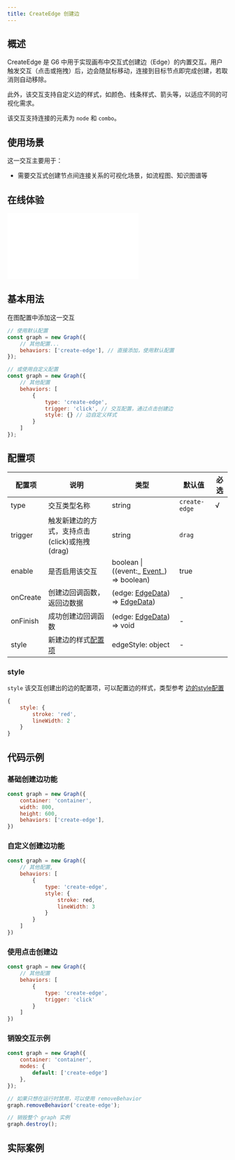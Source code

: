```yaml
---
title: CreateEdge 创建边
---
```


## 概述

CreateEdge 是 G6 中用于实现画布中交互式创建边（Edge）的内置交互。用户触发交互（点击或拖拽）后，边会随鼠标移动，连接到目标节点即完成创建，若取消则自动移除。

此外，该交互支持自定义边的样式，如颜色、线条样式、箭头等，以适应不同的可视化需求。

该交互支持连接的元素为 `node` 和 `combo`。

## 使用场景

这一交互主要用于：

- 需要交互式创建节点间连接关系的可视化场景，如流程图、知识图谱等

## 在线体验

<embed src="@/common/api/behaviors/create-edge.md"></embed>

## 基本用法

在图配置中添加这一交互

```javascript
// 使用默认配置
const graph = new Graph({
    // 其他配置...
    behaviors: ['create-edge'], // 直接添加，使用默认配置
});

// 或使用自定义配置
const graph = new Graph({
    // 其他配置
    behaviors: [
        {
            type: 'create-edge',
            trigger: 'click', // 交互配置，通过点击创建边
            style: {} // 边自定义样式
        }
    ]
});

```

## 配置项

| 配置项        | 说明          | 类型         | 默认值            | 必选 |
| -------------- | -------------------------------------------------------- | ------------ | ------------ | ---- |
| type         | 交互类型名称                            | string                   | `create-edge` | √   |
| trigger      | 触发新建边的方式，支持点击(click)或拖拽(drag)          | string                 | `drag` |      |
| enable       | 是否启用该交互                           |  boolean \| ((event:_ [Event](/api/event#事件对象属性)_) => boolean)                           | true   |           |
| onCreate     | 创建边回调函数，返回边数据                   | (edge: [EdgeData](/manual/data#边数据edgedata)) => [EdgeData](/manual/data#边数据edgedata))       | -            |       |
| onFinish     | 成功创建边回调函数                       | (edge: [EdgeData](/manual/data#边数据edgedata)) => void     | -                     |       |
| style        | 新建边的样式[配置项](/manual/element/edge/build-in/base-edge#style)                         | edgeStyle: object         | -                           |    |


### style

`style` 该交互创建出的边的配置项，可以配置边的样式，类型参考 [边的style配置](/manual/element/edge/build-in/base-edge#style)

```javascript
{
    style: {
        stroke: 'red',
        lineWidth: 2
    }
}
```

## 代码示例

### 基础创建边功能

```javascript
const graph = new Graph({
    container: 'container',
    width: 800,
    height: 600,
    behaviors: ['create-edge'],
})
```

### 自定义创建边功能

```javascript
const graph = new Graph({
    // 其他配置,
    behaviors: [
        {
            type: 'create-edge',
            style: {
                stroke: red,
                lineWidth: 3
            }
        }
    ]
})
```

### 使用点击创建边

```javascript
const graph = new Graph({
    // 其他配置
    behaviors: [
        {
            type: 'create-edge',
            trigger: 'click'
        }
    ]
})
```

### 销毁交互示例

```javascript
const graph = new Graph({
    container: 'container',
    modes: {
        default: ['create-edge']
    },
});

// 如果只想在运行时禁用，可以使用 removeBehavior
graph.removeBehavior('create-edge');

// 销毁整个 graph 实例
graph.destroy();
```

## 实际案例

<Playground path="behavior/create-edge/demo/by-drag.js" rid="default-create-edge"></Playground>
